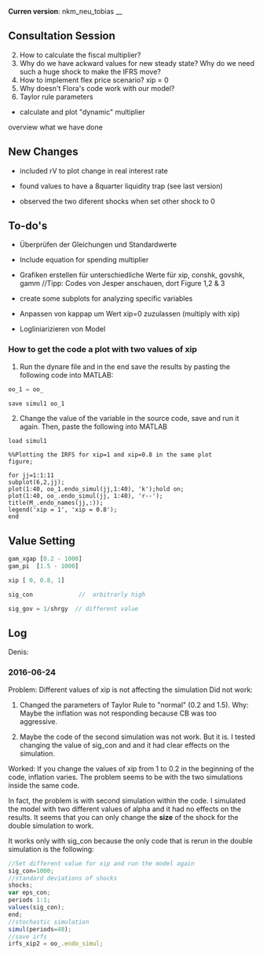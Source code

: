 **Curren version**: nkm_neu_tobias
__ 


## Consultation Session
2. How to calculate the fiscal multiplier? 
3. Why do we have ackward values for new steady state? Why do we need such a huge shock to make the IFRS move?
1. How to implement flex price scenario? xip = 0
1. Why doesn't Flora's code work with our model?
4. Taylor rule parameters 

- calculate and plot "dynamic" multiplier 

overview
what we have done


## New Changes
- included rV  to plot change in real interest rate

- found values to have a 8quarter liquidity trap (see last version)

- observed the two diferent shocks when set other shock to 0

## To-do's

- Überprüfen der Gleichungen und Standardwerte

- Include equation for spending multiplier

- Grafiken erstellen für unterschiedliche Werte für xip, conshk, govshk, gamm    //Tipp: Codes von Jesper anschauen, dort Figure 1,2 & 3

- create some subplots for analyzing specific variables

- Anpassen von kappap um Wert xip=0 zuzulassen  (multiply with xip)

- Logliniarizieren von Model


### How to get the code a plot with two values of xip

1. Run the dynare file and in the end save the results by pasting the following code into MATLAB:

```js 
oo_1 = oo_

save simul1 oo_1
```

2. Change the value of the variable in the source code, save and run it again. Then, paste the following into MATLAB

```
load simul1

%%Plotting the IRFS for xip=1 and xip=0.8 in the same plot
figure;

for jj=1:1:11
subplot(6,2,jj);
plot(1:40, oo_1.endo_simul(jj,1:40), 'k');hold on;
plot(1:40, oo_.endo_simul(jj, 1:40), 'r--');
title(M_.endo_names(jj,:)); 
legend('xip = 1', 'xip = 0.8');
end
```




## Value Setting

``` js
gam_xgap [0.2 - 1000]
gam_pi  [1.5 - 1000]

xip [ 0, 0.8, 1]

sig_con  			//  arbitrarly high

sig_gov = 1/shrgy  // different value
```

## Log 

Denis:
### 2016-06-24
Problem: Different values of xip is not affecting the simulation
Did not work:

1. Changed the parameters of Taylor Rule to "normal" (0.2 and 1.5). Why: Maybe the inflation was not responding because CB was too aggressive.

2. Maybe the code of the second simulation was not work. But it is. I tested changing the value of sig_con and and it had clear effects on the simulation.

Worked: If you change the values of xip from 1 to 0.2 in the beginning of the code, inflation varies. The problem seems to be with the two simulations inside the same code. 

In fact, the problem is with second simulation within the code. I simulated the model with two different values of alpha and it had no effects on the results. It seems that you can only change the __size__ of the shock for the double simulation to work. 


It works only with sig_con because the only code that is rerun in the double simulation is the following:


``` js
//Set different value for xip and run the model again
sig_con=1000;
//standard deviations of shocks
shocks;
var eps_con;
periods 1:1;
values(sig_con); 
end;
//stochastic simulation
simul(periods=40); 
//save irfs 
irfs_xip2 = oo_.endo_simul;
```




